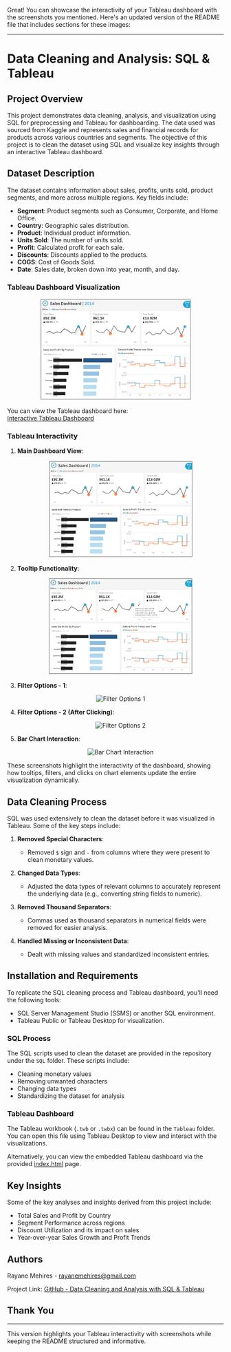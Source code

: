 Great! You can showcase the interactivity of your Tableau dashboard with the screenshots you mentioned. Here's an updated version of the README file that includes sections for these images:

---

# Data Cleaning and Analysis: SQL & Tableau

## Project Overview
This project demonstrates data cleaning, analysis, and visualization using SQL for preprocessing and Tableau for dashboarding. The data used was sourced from Kaggle and represents sales and financial records for products across various countries and segments. The objective of this project is to clean the dataset using SQL and visualize key insights through an interactive Tableau dashboard.

## Dataset Description
The dataset contains information about sales, profits, units sold, product segments, and more across multiple regions. Key fields include:
- **Segment**: Product segments such as Consumer, Corporate, and Home Office.
- **Country**: Geographic sales distribution.
- **Product**: Individual product information.
- **Units Sold**: The number of units sold.
- **Profit**: Calculated profit for each sale.
- **Discounts**: Discounts applied to the products.
- **COGS**: Cost of Goods Sold.
- **Date**: Sales date, broken down into year, month, and day.

<h3>Tableau Dashboard Visualization</h3>

<p align="center">
  <img src="Tableau/Images/Dashboard.png" alt="Tableau Dashboard" style="max-width: 70%; height: auto;">
</p>

You can view the Tableau dashboard here:  
[Interactive Tableau Dashboard](https://mrayane.github.io/Data-Cleaning-Analysis-SQL-Tableau/)

### Tableau Interactivity

1. **Main Dashboard View**:
   <p align="center">
     <img src="Tableau/Images/Dashboard.png" alt="Main Dashboard View" style="max-width: 70%; height: auto;">
   </p>

2. **Tooltip Functionality**:
   <p align="center">
     <img src="Tableau/Images/Tooltip.png" alt="Tooltip Screenshot" style="max-width: 70%; height: auto;">
   </p>

3. **Filter Options - 1**:
   <p align="center">
     <img src="images/Options_Filters_1.jpg" alt="Filter Options 1" style="max-width: 70%; height: auto;">
   </p>

4. **Filter Options - 2 (After Clicking)**:
   <p align="center">
     <img src="images/Filters_2.jpg" alt="Filter Options 2" style="max-width: 70%; height: auto;">
   </p>

5. **Bar Chart Interaction**:
   <p align="center">
     <img src="images/Bar_Chart_Interaction.jpg" alt="Bar Chart Interaction" style="max-width: 70%; height: auto;">
   </p>

These screenshots highlight the interactivity of the dashboard, showing how tooltips, filters, and clicks on chart elements update the entire visualization dynamically.

## Data Cleaning Process
SQL was used extensively to clean the dataset before it was visualized in Tableau. Some of the key steps include:

1. **Removed Special Characters**:
   - Removed `$` sign and `-` from columns where they were present to clean monetary values.
   
2. **Changed Data Types**:
   - Adjusted the data types of relevant columns to accurately represent the underlying data (e.g., converting string fields to numeric).

3. **Removed Thousand Separators**:
   - Commas used as thousand separators in numerical fields were removed for easier analysis.

4. **Handled Missing or Inconsistent Data**:
   - Dealt with missing values and standardized inconsistent entries.

## Installation and Requirements
To replicate the SQL cleaning process and Tableau dashboard, you'll need the following tools:
- SQL Server Management Studio (SSMS) or another SQL environment.
- Tableau Public or Tableau Desktop for visualization.

### SQL Process
The SQL scripts used to clean the dataset are provided in the repository under the `SQL` folder. These scripts include:
- Cleaning monetary values
- Removing unwanted characters
- Changing data types
- Standardizing the dataset for analysis

### Tableau Dashboard
The Tableau workbook (`.twb` or `.twbx`) can be found in the `Tableau` folder. You can open this file using Tableau Desktop to view and interact with the visualizations.

Alternatively, you can view the embedded Tableau dashboard via the provided [index.html](https://mrayane.github.io/Data-Cleaning-Analysis-SQL-Tableau/) page.

## Key Insights
Some of the key analyses and insights derived from this project include:
- Total Sales and Profit by Country
- Segment Performance across regions
- Discount Utilization and its impact on sales
- Year-over-year Sales Growth and Profit Trends

## Authors
Rayane Mehires - rayanemehires@gmail.com

Project Link: [GitHub - Data Cleaning and Analysis with SQL & Tableau](https://github.com/MRayane/Data-Cleaning-Analysis-SQL-Tableau)

## Thank You

---

This version highlights your Tableau interactivity with screenshots while keeping the README structured and informative.
